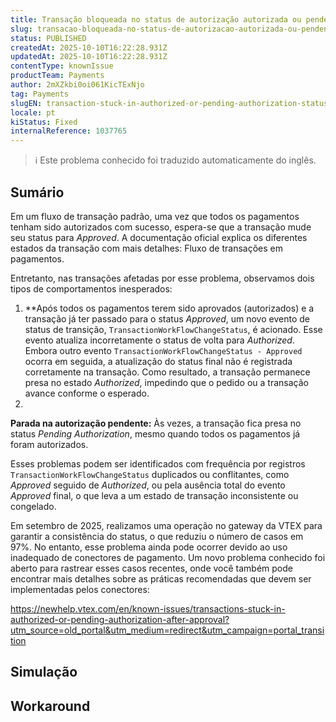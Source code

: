 ```yaml
---
title: Transação bloqueada no status de autorização autorizada ou pendente após ser aprovada
slug: transacao-bloqueada-no-status-de-autorizacao-autorizada-ou-pendente-apos-ser-aprovada
status: PUBLISHED
createdAt: 2025-10-10T16:22:28.931Z
updatedAt: 2025-10-10T16:22:28.931Z
contentType: knownIssue
productTeam: Payments
author: 2mXZkbi0oi061KicTExNjo
tag: Payments
slugEN: transaction-stuck-in-authorized-or-pending-authorization-status-after-being-approved
locale: pt
kiStatus: Fixed
internalReference: 1037765
---
```


>ℹ️ Este problema conhecido foi traduzido automaticamente do inglês.

## Sumário


Em um fluxo de transação padrão, uma vez que todos os pagamentos tenham sido autorizados com sucesso, espera-se que a transação mude seu status para _Approved_.
A documentação oficial explica os diferentes estados da transação com mais detalhes: Fluxo de transações em pagamentos.

Entretanto, nas transações afetadas por esse problema, observamos dois tipos de comportamentos inesperados:

1. **Após todos os pagamentos terem sido aprovados (autorizados) e a transação já ter passado para o status _Approved_, um novo evento de status de transição, `TransactionWorkFlowChangeStatus`, é acionado. Esse evento atualiza incorretamente o status de volta para _Authorized_. Embora outro evento `TransactionWorkFlowChangeStatus - Approved` ocorra em seguida, a atualização do status final não é registrada corretamente na transação. Como resultado, a transação permanece presa no estado _Authorized_, impedindo que o pedido ou a transação avance conforme o esperado.
2.

**Parada na autorização pendente:** Às vezes, a transação fica presa no status _Pending Authorization_, mesmo quando todos os pagamentos já foram autorizados.



Esses problemas podem ser identificados com frequência por registros `TransactionWorkFlowChangeStatus` duplicados ou conflitantes, como _Approved_ seguido de _Authorized_, ou pela ausência total do evento _Approved_ final, o que leva a um estado de transação inconsistente ou congelado.

Em setembro de 2025, realizamos uma operação no gateway da VTEX para garantir a consistência do status, o que reduziu o número de casos em 97%. No entanto, esse problema ainda pode ocorrer devido ao uso inadequado de conectores de pagamento.
Um novo problema conhecido foi aberto para rastrear esses casos recentes, onde você também pode encontrar mais detalhes sobre as práticas recomendadas que devem ser implementadas pelos conectores:

https://newhelp.vtex.com/en/known-issues/transactions-stuck-in-authorized-or-pending-authorization-after-approval?utm_source=old_portal&utm_medium=redirect&utm_campaign=portal_transition
## Simulação


## Workaround

